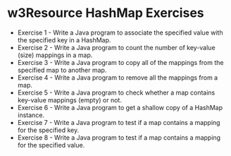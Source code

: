 # w3Resource HashMap Exercises

* Exercise 1 - Write a Java program to associate the specified value with the specified key in a HashMap.
* Exercise 2 - Write a Java program to count the number of key-value (size) mappings in a map.
* Exercise 3 - Write a Java program to copy all of the mappings from the specified map to another map.
* Exercise 4 - Write a Java program to remove all the mappings from a map.
* Exercise 5 - Write a Java program to check whether a map contains key-value mappings (empty) or not.
* Exercise 6 - Write a Java program to get a shallow copy of a HashMap instance.
* Exercise 7 - Write a Java program to test if a map contains a mapping for the specified key.
* Exercise 8 - Write a Java program to test if a map contains a mapping for the specified value.
